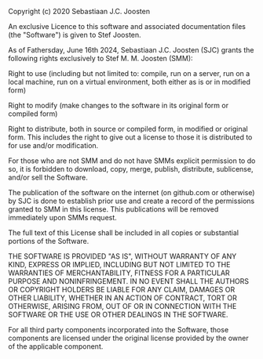 Copyright (c) 2020 Sebastiaan J.C. Joosten

An exclusive Licence to this software and associated documentation files (the "Software") is given to Stef Joosten.

As of Fathersday, June 16th 2024, Sebastiaan J.C. Joosten (SJC) grants the following rights exclusively to Stef M. M. Joosten (SMM):

Right to use (including but not limited to: compile, run on a server, run on a local machine, run on a virtual environment, both either as is or in modified form)

Right to modify (make changes to the software in its original form or compiled form)

Right to distribute, both in source or compiled form, in modified or original form.
This includes the right to give out a license to those it is distributed to for use and/or modification.

For those who are not SMM and do not have SMMs explicit permission to do so, it is forbidden to download, copy, merge, publish, distribute, sublicense, and/or sell the Software.

The publication of the software on the internet (on github.com or otherwise) by SJC is done to establish prior use and create a record of the permissions granted to SMM in this license.
This publications will be removed immediately upon SMMs request.

The full text of this License shall be included in all copies or substantial
portions of the Software.

THE SOFTWARE IS PROVIDED "AS IS", WITHOUT WARRANTY OF ANY KIND, EXPRESS OR
IMPLIED, INCLUDING BUT NOT LIMITED TO THE WARRANTIES OF MERCHANTABILITY,
FITNESS FOR A PARTICULAR PURPOSE AND NONINFRINGEMENT. IN NO EVENT SHALL THE
AUTHORS OR COPYRIGHT HOLDERS BE LIABLE FOR ANY CLAIM, DAMAGES OR OTHER
LIABILITY, WHETHER IN AN ACTION OF CONTRACT, TORT OR OTHERWISE, ARISING FROM,
OUT OF OR IN CONNECTION WITH THE SOFTWARE OR THE USE OR OTHER DEALINGS IN THE
SOFTWARE.

For all third party components incorporated into the Software, those
components are licensed under the original license provided by the owner of the
applicable component.
